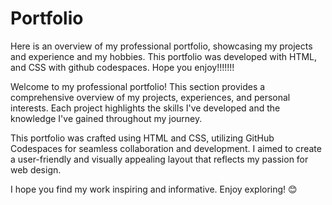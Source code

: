 # Portfolio
Here is an overview of my professional portfolio, showcasing my projects and experience and my hobbies. This portfolio was developed with HTML, and CSS with github codespaces. Hope you enjoy!!!!!!!

Welcome to my professional portfolio! This section provides a comprehensive overview of my projects, experiences, and personal interests. Each project highlights the skills I've developed and the knowledge I've gained throughout my journey.

This portfolio was crafted using HTML and CSS, utilizing GitHub Codespaces for seamless collaboration and development. I aimed to create a user-friendly and visually appealing layout that reflects my passion for web design.

I hope you find my work inspiring and informative. Enjoy exploring! 😊
